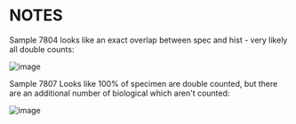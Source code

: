 # NOTES

Sample 7804 looks like an exact overlap between spec and hist - very likely all double counts:

![image](https://user-images.githubusercontent.com/94803263/222443549-f0cad01b-17bb-4834-aff3-825d4cb0e9bc.png)


Sample 7807 Looks like 100% of specimen are double counted, but there are an additional number of biological which aren't counted:

![image](https://user-images.githubusercontent.com/94803263/222445458-ad834b30-4e6a-4dbe-8f25-b0feec891310.png)
